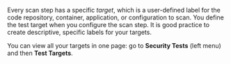 Every scan step has a specific _target_, which is a user-defined label for the code repository, container, application, or configuration to scan. You define the test target when you configure the scan step. It is good practice to create descriptive, specific labels for your targets. 

You can view all your targets in one page: go to **Security Tests** (left menu) and then **Test Targets**. 

